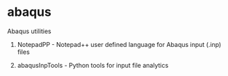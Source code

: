 # abaqus
Abaqus utilities

1. NotepadPP - Notepad++ user defined language for Abaqus input (.inp) files

2. abaqusInpTools - Python tools for input file analytics
